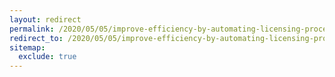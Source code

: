 ```yaml
---
layout: redirect
permalink: /2020/05/05/improve-efficiency-by-automating-licensing-processes
redirect_to: /2020/05/05/improve-efficiency-by-automating-licensing-processes/
sitemap:
  exclude: true
---
```


